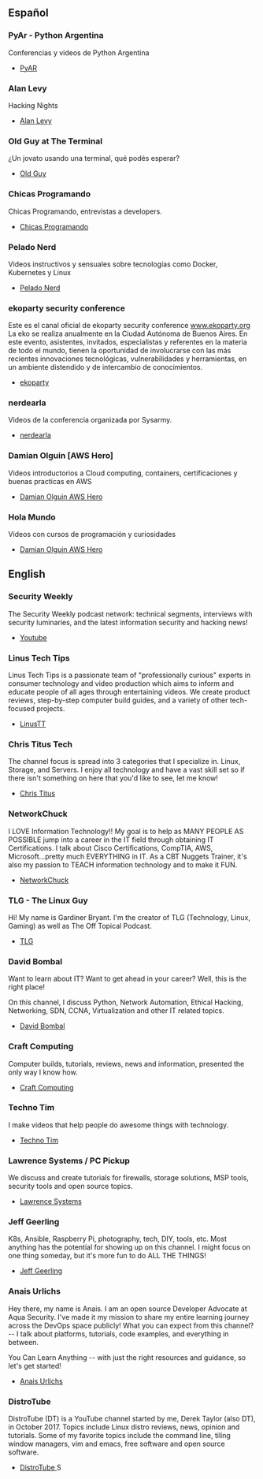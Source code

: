 ## Español

### PyAr - Python Argentina
Conferencias y videos de Python Argentina
- [PyAR](https://www.youtube.com/channel/UCjYLIv07fw21w0uIAtUMnNA/)

### Alan Levy
Hacking Nights 
- [Alan Levy](https://www.youtube.com/channel/UCFjEf9LSSlnASTa0q_k0akA)

### Old Guy at The Terminal
¿Un jovato usando una terminal, qué podés esperar?
- [Old Guy](https://www.youtube.com/channel/UCkhuT9X-OT05nLsLLrtQ_WQ)

### Chicas Programando
Chicas Programando, entrevistas a developers.
- [Chicas Programando](https://www.youtube.com/channel/UCxYvz2LWEKgCKjou62W3isw)


### Pelado Nerd
Videos instructivos y sensuales sobre tecnologías como Docker, Kubernetes y Linux
- [Pelado Nerd](https://www.youtube.com/channel/UCrBzBOMcUVV8ryyAU_c6P5g)

### ekoparty security conference
Este es el canal oficial de ekoparty security conference www.ekoparty.org
La eko se realiza anualmente en la Ciudad Autónoma de Buenos Aires. En este evento, asistentes, invitados, especialistas y referentes en la materia de todo el mundo, tienen la oportunidad de involucrarse con las más recientes innovaciones tecnológicas, vulnerabilidades y herramientas, en un ambiente distendido y de intercambio de conocimientos.
- [ekoparty](https://www.youtube.com/channel/UCiVNwNkoMapaeyr9o6XEonA)

### nerdearla
Videos de la conferencia organizada por Sysarmy.
- [nerdearla](https://www.youtube.com/channel/UC1WxOSF0QFb7C0I_QGiDlrA)

### Damian Olguin [AWS Hero]
Videos introductorios a Cloud computing, containers, certificaciones y buenas practicas en AWS 
- [Damian Olguin AWS Hero](https://www.youtube.com/c/DamianOlguinAWSHERO/)

### Hola Mundo
Videos con cursos de programación y curiosidades
- [Damian Olguin AWS Hero](https://www.youtube.com/c/HolaMundoDev/featured)


## English

### Security Weekly
The Security Weekly podcast network: technical segments, interviews with security luminaries, and the latest information security and hacking news!
- [Youtube](https://www.youtube.com/c/SecurityWeekly/)

### Linus Tech Tips
Linus Tech Tips is a passionate team of "professionally curious" experts in consumer technology and video production which aims to inform and educate people of all ages through entertaining videos. We create product reviews, step-by-step computer build guides, and a variety of other tech-focused projects.
- [LinusTT](https://www.youtube.com/channel/UCXuqSBlHAE6Xw-yeJA0Tunw)

### Chris Titus Tech
The channel focus is spread into 3 categories that I specialize in. Linux, Storage, and Servers. I enjoy all technology and have a vast skill set so if there isn't something on here that you'd like to see, let me know! 
- [Chris Titus](https://www.youtube.com/channel/UCg6gPGh8HU2U01vaFCAsvmQ)

### NetworkChuck
I LOVE Information Technology!! My goal is to help as MANY PEOPLE AS POSSIBLE jump into a career in the IT field through obtaining IT Certifications. I talk about Cisco Certifications, CompTIA, AWS, Microsoft...pretty much EVERYTHING in IT. As a CBT Nuggets Trainer, it's also my passion to TEACH information technology and to make it FUN. 
- [NetworkChuck](https://www.youtube.com/channel/UC9x0AN7BWHpCDHSm9NiJFJQ)

### TLG - The Linux Guy
Hi! My name is Gardiner Bryant. I'm the creator of TLG (Technology, Linux, Gaming) as well as The Off Topical Podcast. 
- [TLG](https://www.youtube.com/channel/UCv1Kcz-CuGM6mxzL3B1_Eiw)

### David Bombal
Want to learn about IT? Want to get ahead in your career?  Well, this is the right place! 

On this channel, I discuss Python, Network Automation, Ethical Hacking, Networking, SDN, CCNA, Virtualization and other IT related topics.

- [David Bombal](https://www.youtube.com/c/DavidBombal)

### Craft Computing
 Computer builds, tutorials, reviews, news and information, presented the only way I know how.

- [Craft Computing](https://www.youtube.com/c/CraftComputing/about)

### Techno Tim
 I make videos that help people do awesome things with technology.

- [Techno Tim](https://www.youtube.com/c/TechnoTimLive)

### Lawrence Systems / PC Pickup
We discuss and create tutorials for firewalls, storage solutions, MSP tools, security tools and open source topics. 

- [Lawrence Systems](https://www.youtube.com/user/TheTecknowledge/about)

### Jeff Geerling
K8s, Ansible, Raspberry Pi, photography, tech, DIY, tools, etc. Most anything has the potential for showing up on this channel. I might focus on one thing someday, but it's more fun to do ALL THE THINGS!

- [Jeff Geerling](https://www.youtube.com/c/JeffGeerling/about)

### Anais Urlichs
Hey there, my name is Anais. I am an open source Developer Advocate at Aqua Security. I've made it my mission to share my entire learning journey across the DevOps space publicly! 
What you can expect from this channel? -- I talk about platforms, tutorials, code examples, and everything in between.

You Can Learn Anything -- with just the right resources and guidance, so let's get started!

- [Anais Urlichs](https://www.youtube.com/c/AnaisUrlichs/about)

### DistroTube 
DistroTube (DT) is a YouTube channel started by me, Derek Taylor (also DT), in October 2017.  Topics include Linux distro reviews, news, opinion and tutorials.  Some of my favorite topics include the command line, tiling window managers, vim and emacs, free software and open source software.

- [DistroTube ](https://www.youtube.com/c/DistroTube/about)S